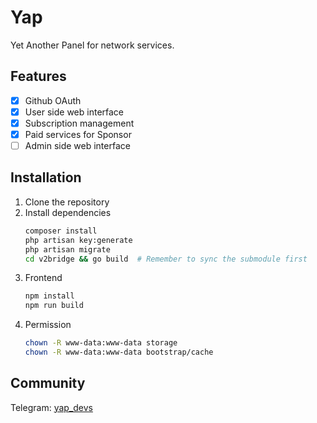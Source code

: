 # Yap

Yet Another Panel for network services.

## Features

- [x] Github OAuth
- [x] User side web interface
- [x] Subscription management
- [x] Paid services for Sponsor
- [ ] Admin side web interface

## Installation

1. Clone the repository
2. Install dependencies
    ```bash
    composer install
    php artisan key:generate
    php artisan migrate
    cd v2bridge && go build  # Remember to sync the submodule first
    ```
3. Frontend
    ```bash
    npm install
    npm run build
    ```
4. Permission
    ```bash
    chown -R www-data:www-data storage
    chown -R www-data:www-data bootstrap/cache
    ```

## Community

Telegram: [yap_devs](https://t.me/yap_devs)
